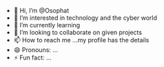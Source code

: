 - 👋 Hi, I’m @Osophat
- 👀 I’m interested in technology and the cyber world
- 🌱 I’m currently learning 
- 💞️ I’m looking to collaborate on given projects
- 📫 How to reach me ...my profile has the details
- 😄 Pronouns: ...
- ⚡ Fun fact: ...

<!---
Osophat/Osophat is a ✨ special ✨ repository because its `README.md` (this file) appears on your GitHub profile.
You can click the Preview link to take a look at your changes.
--->
